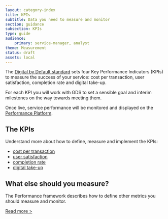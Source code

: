 ```yaml
---
layout: category-index
title: KPIs
subtitle: Data you need to measure and monitor
section: guidance
subsection: KPIs
type: guide
audience:
    primary: service-manager, analyst
theme: Measurement
status: draft
assets: local
---
```


The [Digital by Default standard](/digital-by-default) sets four Key Performance Indicators (KPIs) to measure the success of your service: cost per transaction, user satisfaction, completion rate and digital take-up.

For each KPI you will work with GDS to set a sensible goal and interim milestones on the way towards meeting them.

Once live, service performance will be monitored and displayed on the [Performance Platform](https://www.gov.uk/performance).

## The KPIs
Understand more about how to define, measure and implement the KPIs:

* [cost per transaction](/kpis/costpertransaction.html)
* [user satisfaction](/kpis/usersatisfaction.html)
* [completion rate](/kpis/completionrate.html)
* [digital take-up](/kpis/digital-takeup.html)

## What else should you measure?
The Performance framework describes how to define other metrics you should measure and monitor.

[Read more >](/kpis/performanceframework.html)
